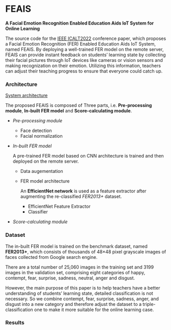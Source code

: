 # FEAIS

**A Facial Emotion Recognition Enabled Education Aids IoT System for Online Learning**

The source code for the [IEEE ICALT2022](https://tc.computer.org/tclt/icalt-2022/) conference paper, which proposes a Facial Emotion Recognition (FER) Enabled Education Aids IoT System, named FEAIS. By deploying a well-trained FER model on the remote server, FEAIS can provide instant feedback on students’ learning state by collecting their facial pictures through IoT devices like cameras or vision sensors and making recognization on their emotion. Utilizing this information, teachers can adjust their teaching progress to ensure that everyone could catch up.

### Architecture

[System architecture](./network.pdf)

The proposed FEAIS is composed of Three parts, i.e. **Pre-processing module**, **In-built FER model** and **Score-calculating module**.

* *Pre-processing module*

    * Face detection
    * Facial normalization

* *In-built FER model*

    A pre-trained FER model based on CNN architecture is trained and then deployed on the remote server.

    * Data augementation

    * FER model architecture

        An **EfficientNet network** is used as a feature extractor after augmenting the re-classified *FER2013+* dataset.

        * EfficientNet Feature Extractor
        * Classifier

* *Score-calculating module*

### Dataset

The in-built FER model is trained on the benchmark dataset, named **FER2013+**, which consists of thousands of 48×48 pixel grayscale images of faces collected from Google search engine.

There are a total number of 25,060 images in the training set and 3199 images in the validation set, comprising eight categories of happy, contempt, fear, surprise, sadness, neutral, anger and disgust.

However, the main purpose of this paper is to help teachers have a better understanding of students’ learning state, detailed classification is not necessary. So we combine contempt, fear, surprise, sadness, anger, and disgust into a new category and therefore adjust the dataset to a triple-classification one to make it more suitable for the online learning case.



### Results


